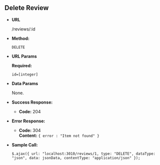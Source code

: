 **Delete Review**
----
  
* **URL**
  
  /reviews/:id
  
* **Method:**

  `DELETE` 
  
* **URL Params**
  
   **Required:**
 
   `id=[integer]`

* **Data Params**

    None.

* **Success Response:**
  
  * **Code:** 204 <br />
    
* **Error Response:**

  * **Code:** 304 <br />
    **Content:** `{ error : "Item not found" }`

* **Sample Call:**
  
  `$.ajax({
    url: "localhost:3010/reviews/1,
    type: "DELETE",
    dataType: "json",
    data: jsonData,
    contentType: "application/json"
  });` 
